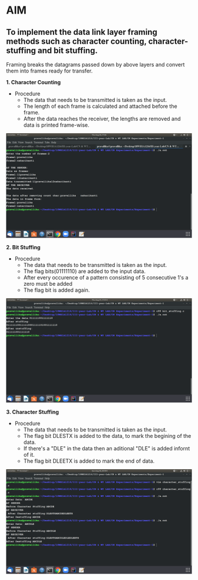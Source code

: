 # AIM
## To implement the data link layer framing methods such as character counting, character-stuffing and bit stuffing.

Framing breaks the datagrams passed down by above layers and convert them into frames ready for transfer.
   
 **1. Character Counting**

  - Procedure  
    - The data that needs to be transmitted is taken as the input.
    - The length of each frame is calculated and attached before the frame.
    - After the data reaches the receiver, the lengths are removed and data is printed frame-wise.

  ![Output](https://github.com/pravallika-1305/III-year-Lab/blob/master/CN%20%26%20WT%20LAB/CN%20Experiments/Experiment-1/output1.png)
  
  
  **2. Bit Stuffing**

  - Procedure  
    - The data that needs to be transmitted is taken as the input.
    - The flag bits(01111110) are added to the input data.
    - After every occurence of a pattern consisting of 5 consecutive 1's a zero must be added 
    - The flag bit is added again.
    
  ![Output](https://github.com/pravallika-1305/III-year-Lab/blob/master/CN%20%26%20WT%20LAB/CN%20Experiments/Experiment-1/output2.png)
  
  **3. Character Stuffing**

  - Procedure  
    - The data that needs to be transmitted is taken as the input.
    - The flag bit DLESTX is added to the data, to mark the begining of the data.
    - If there's  a "DLE" in the data then an aditional "DLE" is added infornt of it.
    - The flag bit DLEETX is added to mark the end of data.
    
  ![Output](https://github.com/pravallika-1305/III-year-Lab/blob/master/CN%20%26%20WT%20LAB/CN%20Experiments/Experiment-1/output3.png)
